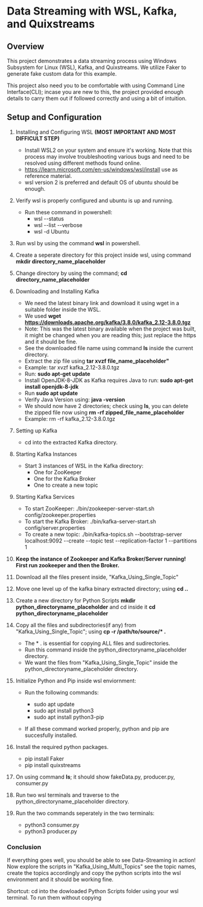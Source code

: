 # Data Streaming with WSL, Kafka, and Quixstreams

## Overview

This project demonstrates a data streaming process using Windows Subsystem for Linux (WSL), Kafka, and Quixstreams. We utilize Faker to generate fake custom data for this example.

This project also need you to be comfortable with using Command Line Interface(CLI); incase you are new to this, the project provided enough details to carry them out if followed correctly and using a bit of intuition.

## Setup and Configuration

1. Installing and Configuring WSL **(MOST IMPORTANT AND MOST DIFFICULT STEP)**

   - Install WSL2 on your system and ensure it's working. Note that this process may involve troubleshooting various bugs and need to be resolved using different methods found online.
   - https://learn.microsoft.com/en-us/windows/wsl/install use as reference material.
   - wsl version 2 is preferred and default OS of ubuntu should be enough.

2. Verify wsl is properly configured and ubuntu is up and running.

   - Run these command in powershell:
     - wsl --status
     - wsl --list --verbose
     - wsl -d Ubuntu

3. Run wsl by using the command **wsl** in powershell.
4. Create a seperate directory for this project inside wsl, using command **mkdir directory_name_placeholder**
5. Change directory by using the command; **cd directory_name_placeholder**
6. Downloading and Installing Kafka

   - We need the latest binary link and download it using wget in a suitable folder inside the WSL.
   - We used **wget https://downloads.apache.org/kafka/3.8.0/kafka_2.12-3.8.0.tgz**
   - Note: This was the latest binary available when the project was built, it might be changed when you are reading this; just replace the https and it should be fine.
   - See the downloaded file name using command **ls** inside the current directory.
   - Extract the zip file using **tar xvzf file_name_placeholder"**
   - Example: tar xvzf kafka_2.12-3.8.0.tgz
   - Run: **sudo apt-get update**
   - Install OpenJDK-8-JDK as Kafka requires Java to run: **sudo apt-get install openjdk-8-jdk**
   - Run **sudo apt update**
   - Verify Java Version using: **java -version**
   - We should now have 2 directories; check using **ls**, you can delete the zipped file now using **rm -rf zipped_file_name_placeholder**
   - Example: rm -rf kafka_2.12-3.8.0.tgz

7. Setting up Kafka

   - cd into the extracted Kafka directory.

8. Starting Kafka Instances

   - Start 3 instances of WSL in the Kafka directory:
     - One for ZooKeeper
     - One for the Kafka Broker
     - One to create a new topic

9. Starting Kafka Services

   - To start ZooKeeper: ./bin/zookeeper-server-start.sh config/zookeeper.properties
   - To start the Kafka Broker: ./bin/kafka-server-start.sh config/server.properties
   - To create a new topic: ./bin/kafka-topics.sh --bootstrap-server localhost:9092 --create --topic test --replication-factor 1 --partitions 1

10. **Keep the instance of Zookeeper and Kafka Broker/Server running! First run zookeeper and then the Broker.**

11. Download all the files present inside, "Kafka_Using_Single_Topic"

12. Move one level up of the kafka binary extracted directory; using **cd ..**

13. Create a new directory for Python Scripts **mkdir python_directoryname_placeholder** and cd inside it **cd python_directoryname_placeholder**

14. Copy all the files and subdirectories(if any) from "Kafka_Using_Single_Topic"; using **cp -r /path/to/source/\* .**

    - The \* . is essential for copying ALL files and sudirectories.
    - Run this command inside the python_directoryname_placeholder directory.
    - We want the files from "Kafka_Using_Single_Topic" inside the python_directoryname_placeholder directory.

15. Initialize Python and Pip inside wsl enviornment:

    - Run the following commands:

      - sudo apt update
      - sudo apt install python3
      - sudo apt install python3-pip

    - If all these command worked properly, python and pip are succesfully installed.

16. Install the required python packages.

    - pip install Faker
    - pip install quixstreams

17. On using command **ls**; it should show fakeData.py, producer.py, consumer.py

18. Run two wsl terminals and traverse to the python_directoryname_placeholder directory.

19. Run the two commands seperately in the two terminals:
    - python3 consumer.py
    - python3 producer.py

### Conclusion

If everything goes well, you should be able to see Data-Streaming in action! Now explore the scripts in "Kafka_Using_Multi_Topics" see the topic names, create the topics accordingly and copy the python scripts into the wsl environment and it should be working fine.

Shortcut: cd into the dowloaded Python Scripts folder using your wsl terminal. To run them without copying
